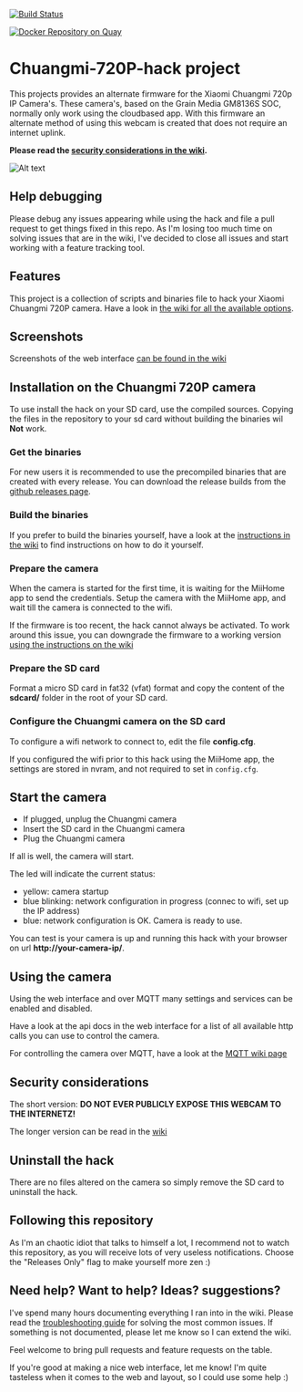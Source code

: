 [![Build Status](https://travis-ci.org/miicam/MiiCam.svg?branch=master)](https://travis-ci.org/miicam/MiiCam)

[![Docker Repository on Quay](https://quay.io/repository/MiiCam/MiiCam/status "Docker Repository on Quay")](https://quay.io/repository/MiiCam/MiiCam)

# Chuangmi-720P-hack project

This projects provides an alternate firmware for the Xiaomi Chuangmi 720p IP Camera's.
These camera's, based on the Grain Media GM8136S SOC, normally only work using the cloudbased app.
With this firmware an alternate method of using this webcam is created that does not require an internet uplink.

**Please read the [security considerations in the wiki](https://miicam.github.io/Security-Considerations).**

![Alt text](https://github.com/MiiCam/MiiCam/raw/master/sdcard/firmware/www/public/static/images/chuangmi.jpg "Chuangmi 720P camera")


## Help debugging

Please debug any issues appearing while using the hack and file a pull request to get things fixed in this repo.
As I'm losing too much time on solving issues that are in the wiki, I've decided to close all issues and start working with a feature tracking tool.

## Features

This project is a collection of scripts and binaries file to hack your Xiaomi Chuangmi 720P camera.
Have a look in [the wiki for all the available options](https://miicam.github.io).

## Screenshots

Screenshots of the web interface [can be found in the wiki](https://miicam.github.io/Screenshots)


## Installation on the Chuangmi 720P camera

To use install the hack on your SD card, use the compiled sources.
Copying the files in the repository to your sd card without building the binaries wil **Not** work.

###  Get the binaries

For new users it is recommended to use the precompiled binaries that are created with every release.
You can download the release builds from the [github releases page](https://github.com/MiiCam/MiiCam/releases).

### Build the binaries

If you prefer to build the binaries yourself, have a look at the [instructions in the wiki](https://miicam.github.io/How-to-build-the-binaries-for-the-webcam-hack) to find instructions on how to do it yourself.

### Prepare the camera

When the camera is started for the first time, it is waiting for the MiiHome app to send the credentials.
Setup the camera with the MiiHome app, and wait till the camera is connected to the wifi.

If the firmware is too recent, the hack cannot always be activated.
To work around this issue, you can downgrade the firmware to a working version [using the instructions on the wiki](https://miicam.github.io/Flashing-the-U-boot-firmware-to-an-older-version-when-the-hack-is-not-working)


### Prepare the SD card

Format a micro SD card in fat32 (vfat) format and copy the content of the **sdcard/** folder in the root of your SD card.


### Configure the Chuangmi camera on the SD card

To configure a wifi network to connect to, edit the file **config.cfg**.

If you configured the wifi prior to this hack using the MiiHome app, the settings are stored in nvram, and not required to set in `config.cfg`.


## Start the camera

* If plugged, unplug the Chuangmi camera
* Insert the SD card in the Chuangmi camera
* Plug the Chuangmi camera

If all is well, the camera will start.

The led will indicate the current status:

* yellow: camera startup
* blue blinking: network configuration in progress (connec to wifi, set up the IP address)
* blue: network configuration is OK. Camera is ready to use.

You can test is your camera is up and running this hack with your browser on url **http://your-camera-ip/**.


## Using the camera

Using the web interface and over MQTT many settings and services can be enabled and disabled.

Have a look at the api docs in the web interface for a list of all available http calls you can use to control the camera.

For controlling the camera over MQTT, have a look at the [MQTT wiki page](https://miicam.github.io/Configuring-MQTT)


## Security considerations

The short version: **DO NOT EVER PUBLICLY EXPOSE THIS WEBCAM TO THE INTERNETZ!**

The longer version can be read in the [wiki](https://miicam.github.io/Security-Considerations)


## Uninstall the hack

There are no files altered on the camera so simply remove the SD card to uninstall the hack.


## Following this repository

As I'm an chaotic idiot that talks to himself a lot, I recommend not to watch this repository, as you will receive lots of very useless notifications.
Choose the "Releases Only" flag to make yourself more zen :)


## Need help? Want to help? Ideas? suggestions?

I've spend many hours documenting everything I ran into in the wiki. Please read the [troubleshooting guide](https://miicam.github.io/Troubleshooting) for solving the most common issues.
If something is not documented, please let me know so I can extend the wiki.

Feel welcome to bring pull requests and feature requests on the table.

If you're good at making a nice web interface, let me know! I'm quite tasteless when it comes to the web and layout, so I could use some help :)

